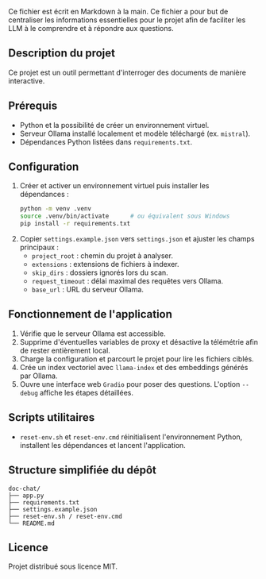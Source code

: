 Ce fichier est écrit en Markdown à la main.
Ce fichier a pour but de centraliser les informations essentielles pour le projet afin de faciliter les LLM à le comprendre et à répondre aux questions.

## Description du projet
Ce projet est un outil permettant d'interroger des documents de manière interactive.

## Prérequis
- Python et la possibilité de créer un environnement virtuel.
- Serveur Ollama installé localement et modèle téléchargé (ex. `mistral`).
- Dépendances Python listées dans `requirements.txt`.

## Configuration
1. Créer et activer un environnement virtuel puis installer les dépendances :
   ```bash
   python -m venv .venv
   source .venv/bin/activate      # ou équivalent sous Windows
   pip install -r requirements.txt
   ```
2. Copier `settings.example.json` vers `settings.json` et ajuster les champs principaux :
   - `project_root` : chemin du projet à analyser.
   - `extensions` : extensions de fichiers à indexer.
   - `skip_dirs` : dossiers ignorés lors du scan.
   - `request_timeout` : délai maximal des requêtes vers Ollama.
   - `base_url` : URL du serveur Ollama.

## Fonctionnement de l'application
1. Vérifie que le serveur Ollama est accessible.
2. Supprime d'éventuelles variables de proxy et désactive la télémétrie afin de rester entièrement local.
3. Charge la configuration et parcourt le projet pour lire les fichiers ciblés.
4. Crée un index vectoriel avec `llama-index` et des embeddings générés par Ollama.
5. Ouvre une interface web `Gradio` pour poser des questions. L'option `--debug` affiche les étapes détaillées.

## Scripts utilitaires
- `reset-env.sh` et `reset-env.cmd` réinitialisent l'environnement Python, installent les dépendances et lancent l'application.

## Structure simplifiée du dépôt
```
doc-chat/
├── app.py
├── requirements.txt
├── settings.example.json
├── reset-env.sh / reset-env.cmd
└── README.md
```

## Licence
Projet distribué sous licence MIT.
